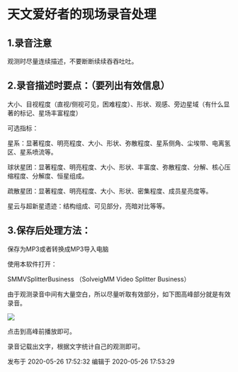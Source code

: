 # 天文爱好者的现场录音处理

## 1.录音注意

观测时尽量连续描述，不要断断续续吞吞吐吐。

##  **2.录音描述时要点：（要列出有效信息）**

大小、目视程度（直视/侧视可见，困难程度）、形状、观感、旁边星域（有什么显著的标记、星场丰富程度）

可选指标：

星系：显著程度、明亮程度、大小、形状、弥散程度、星系侧角、尘埃带、电离氢区、星系喷流等。

球状星团：显著程度、明亮程度、大小、形状、丰富度、弥散程度、分解、核心压缩程度、分解度、恒星组成。

疏散星团：显著程度、明亮程度、大小、形状、密集程度、成员星亮度等。  

星云与超新星遗迹：结构组成、可见部分，亮暗对比等等。

## 3.保存后处理方法：

保存为MP3或者转换成MP3导入电脑

使用本软件打开：

SMMVSplitterBusiness （SolveigMM Video Splitter Business）  

由于观测录音中间有大量空白，所以尽量听取有效部分，如下图高峰部分就是有效录音。

![](https://pic3.zhimg.com/v2-dfdf18b440f5a149d10fc84cd5770632_720w.png?source=d16d100b)

点击到高峰前播放即可。

  

录音记载出文字，根据文字统计自己的观测即可。

  

  

发布于 2020-05-26 17:52:32 编辑于 2020-05-26 17:53:29


